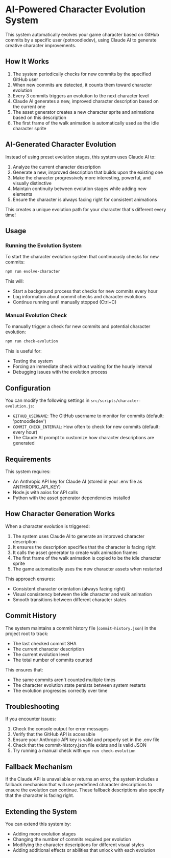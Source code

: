 # AI-Powered Character Evolution System

This system automatically evolves your game character based on GitHub commits by a specific user (potnoodledev), using Claude AI to generate creative character improvements.

## How It Works

1. The system periodically checks for new commits by the specified GitHub user
2. When new commits are detected, it counts them toward character evolution
3. Every 3 commits triggers an evolution to the next character level
4. Claude AI generates a new, improved character description based on the current one
5. The asset generator creates a new character sprite and animations based on this description
6. The first frame of the walk animation is automatically used as the idle character sprite

## AI-Generated Character Evolution

Instead of using preset evolution stages, this system uses Claude AI to:

1. Analyze the current character description
2. Generate a new, improved description that builds upon the existing one
3. Make the character progressively more interesting, powerful, and visually distinctive
4. Maintain continuity between evolution stages while adding new elements
5. Ensure the character is always facing right for consistent animations

This creates a unique evolution path for your character that's different every time!

## Usage

### Running the Evolution System

To start the character evolution system that continuously checks for new commits:

```bash
npm run evolve-character
```

This will:
- Start a background process that checks for new commits every hour
- Log information about commit checks and character evolutions
- Continue running until manually stopped (Ctrl+C)

### Manual Evolution Check

To manually trigger a check for new commits and potential character evolution:

```bash
npm run check-evolution
```

This is useful for:
- Testing the system
- Forcing an immediate check without waiting for the hourly interval
- Debugging issues with the evolution process

## Configuration

You can modify the following settings in `src/scripts/character-evolution.js`:

- `GITHUB_USERNAME`: The GitHub username to monitor for commits (default: 'potnoodledev')
- `COMMIT_CHECK_INTERVAL`: How often to check for new commits (default: every hour)
- The Claude AI prompt to customize how character descriptions are generated

## Requirements

This system requires:
- An Anthropic API key for Claude AI (stored in your .env file as ANTHROPIC_API_KEY)
- Node.js with axios for API calls
- Python with the asset generator dependencies installed

## How Character Generation Works

When a character evolution is triggered:

1. The system uses Claude AI to generate an improved character description
2. It ensures the description specifies that the character is facing right
3. It calls the asset generator to create walk animation frames
4. The first frame of the walk animation is copied to be the idle character sprite
5. The game automatically uses the new character assets when restarted

This approach ensures:
- Consistent character orientation (always facing right)
- Visual consistency between the idle character and walk animation
- Smooth transitions between different character states

## Commit History

The system maintains a commit history file (`commit-history.json`) in the project root to track:

- The last checked commit SHA
- The current character description
- The current evolution level
- The total number of commits counted

This ensures that:
- The same commits aren't counted multiple times
- The character evolution state persists between system restarts
- The evolution progresses correctly over time

## Troubleshooting

If you encounter issues:

1. Check the console output for error messages
2. Verify that the GitHub API is accessible
3. Ensure your Anthropic API key is valid and properly set in the .env file
4. Check that the commit-history.json file exists and is valid JSON
5. Try running a manual check with `npm run check-evolution`

## Fallback Mechanism

If the Claude API is unavailable or returns an error, the system includes a fallback mechanism that will use predefined character descriptions to ensure the evolution can continue. These fallback descriptions also specify that the character is facing right.

## Extending the System

You can extend this system by:

- Adding more evolution stages
- Changing the number of commits required per evolution
- Modifying the character descriptions for different visual styles
- Adding additional effects or abilities that unlock with each evolution 